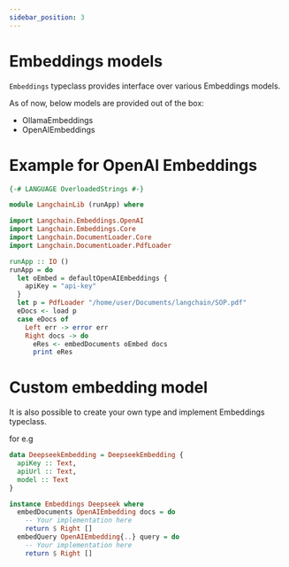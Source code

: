 ```yaml
---
sidebar_position: 3
---
```


# Embeddings models

`Embeddings` typeclass provides interface over various Embeddings models.

As of now, below models are provided out of the box:

- OllamaEmbeddings
- OpenAIEmbeddings

# Example for OpenAI Embeddings

```haskell 
{-# LANGUAGE OverloadedStrings #-}

module LangchainLib (runApp) where

import Langchain.Embeddings.OpenAI
import Langchain.Embeddings.Core
import Langchain.DocumentLoader.Core
import Langchain.DocumentLoader.PdfLoader

runApp :: IO ()
runApp = do
  let oEmbed = defaultOpenAIEmbeddings {
    apiKey = "api-key"
  }
  let p = PdfLoader "/home/user/Documents/langchain/SOP.pdf"
  eDocs <- load p
  case eDocs of
    Left err -> error err
    Right docs -> do 
      eRes <- embedDocuments oEmbed docs
      print eRes
```

# Custom embedding model

It is also possible to create your own type and implement Embeddings typeclass.

for e.g

```haskell
data DeepseekEmbedding = DeepseekEmbedding {
  apiKey :: Text,
  apiUrl :: Text,
  model :: Text
}

instance Embeddings Deepseek where
  embedDocuments OpenAIEmbedding docs = do
    -- Your implementation here
    return $ Right []
  embedQuery OpenAIEmbedding{..} query = do
    -- Your implementation here
    return $ Right []
```
